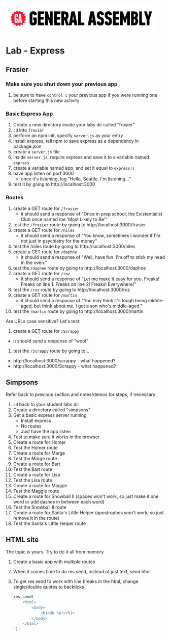 ![General Assembly](/ga_cog.png)

# Lab - Express

## Frasier

### Make sure you shut down your previous app

1. be sure to have `control c` your previous app if you were running one before starting this new activity

### Basic Express App

1. Create a new directory inside your labs dir called "frasier"
1. `cd` into `frasier`
1. perform an npm init, specify `server.js` as your entry
1. install express, tell npm to save express as a dependency in package.json
1. create a `server.js` file
1. inside `server.js`, require express and save it to a variable named `express`
1. create a variable named app, and set it equal to `express()`
1. have app listen on port 3000
   - once it's listening, log "Hello, Seattle. I'm listening..."
1. test it by going to http://localhost:3000

### Routes

1. create a GET route for `/frasier`
   - it should send a response of "Once in prep school, the Existentialist Club once named me 'Most Likely to Be'"
1. test the `/frasier` route by going to http://localhost:3000/frasier
1. create a GET route for `/niles`
   - it should send a response of "You know, sometimes I wonder if I'm not just in psychiatry for the money"
1. test the /niles route by going to http://localhost:3000/niles
1. create a GET route for `/daphne`
   - it should send a response of "Well, have fun. I'm off to stick my head in the oven."
1. test the `/daphne` route by going to http://localhost:3000/daphne
1. create a GET route for `/roz`
   - it should send a response of "Let me make it easy for you. Freaks! Freaks on line 1. Freaks on line 2! Freaks! Everywhere!"
1. test the `/roz` route by going to http://localhost:3000/roz
1. create a GET route for `/martin`
   - it should send a response of "You may think it's tough being middle-aged, but think about me. I got a son who's middle-aged."
1. test the `/martin` route by going to http://localhost:3000/martin

Are URLs case sensitive? Let's test:

1. create a GET route for `/Scrappy`

- it should send a response of "woof"

1. test the `/Scrappy` route by going to...

- http://localhost:3000/scrappy - what happened?
- http://localhost:3000/Scrappy - what happened?

## Simpsons

Refer back to previous section and notes/demos for steps, if necessary

1. `cd` back to your student labs dir
1. Create a directory called "simpsons"
1. Get a basic express server running
   - Install express
   - No routes
   - Just have the app listen
1. Test to make sure it works in the browser
1. Create a route for Homer
1. Test the Homer route
1. Create a route for Marge
1. Test the Marge route
1. Create a route for Bart
1. Test the Bart route
1. Create a route for Lisa
1. Test the Lisa route
1. Create a route for Maggie
1. Test the Maggie route
1. Create a route for Snowball II (spaces won't work, so just make it one word or add dashes in between each word)
1. Test the Snowball II route
1. Create a route for Santa's Little Helper (apostrophes won't work, so just remove it in the route)
1. Test the Santa's Little Helper route

## HTML site

The topic is yours. Try to do it all from memory

1. Create a basic app with multiple routes
1. When it comes time to do res.send, instead of just text, send html
1. To get res.send to work with line breaks in the html, change single/double quotes to backticks

   ```javascript
   res.send(`
       <html>
           <body>
               <h1>Oh ha!</h1>
           </body>
       </html>
   `);
   ```
